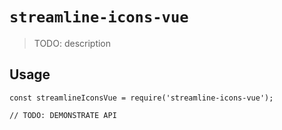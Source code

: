 # `streamline-icons-vue`

> TODO: description

## Usage

```
const streamlineIconsVue = require('streamline-icons-vue');

// TODO: DEMONSTRATE API
```
